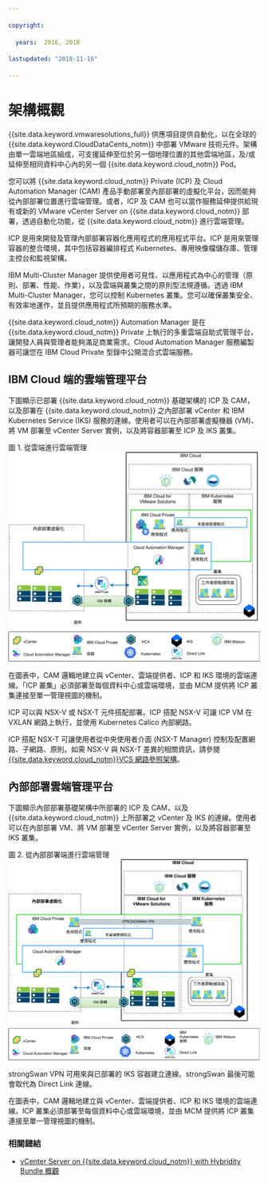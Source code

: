 ```yaml
---

copyright:

  years:  2016, 2018

lastupdated: "2018-11-16"

---
```


# 架構概觀
{{site.data.keyword.vmwaresolutions_full}} 供應項目提供自動化，以在全球的 {{site.data.keyword.CloudDataCents_notm}} 中部署 VMware 技術元件。架構由單一雲端地區組成，可支援延伸至位於另一個地理位置的其他雲端地區，及/或延伸至相同資料中心內的另一個  {{site.data.keyword.cloud_notm}} Pod。

您可以將 {{site.data.keyword.cloud_notm}} Private (ICP) 及 Cloud Automation Manager (CAM) 產品手動部署至內部部署的虛擬化平台，因而能夠從內部部署位置進行雲端管理。或者，ICP 及 CAM 也可以當作服務延伸提供給現有或新的 VMware vCenter Server on {{site.data.keyword.cloud_notm}} 部署，透過自動化功能，從 {{site.data.keyword.cloud_notm}} 進行雲端管理。

ICP 是用來開發及管理內部部署容器化應用程式的應用程式平台。ICP 是用來管理容器的整合環境，其中包括容器編排程式 Kubernetes、專用映像檔儲存庫、管理主控台和監視架構。

IBM Multi-Cluster Manager 提供使用者可見性、以應用程式為中心的管理（原則、部署、性能、作業），以及雲端與叢集之間的原則型法規遵循。透過 IBM Multi-Cluster Manager，您可以控制 Kubernetes 叢集。您可以確保叢集安全、有效率地運作，並且提供應用程式所預期的服務水準。

{{site.data.keyword.cloud_notm}} Automation Manager 是在 {{site.data.keyword.cloud_notm}} Private 上執行的多重雲端自助式管理平台，讓開發人員與管理者能夠滿足商業需求。Cloud Automation Manager 服務編製器可讓您在 IBM Cloud Private 型錄中公開混合式雲端服務。

## IBM Cloud 端的雲端管理平台

下圖顯示已部署 {{site.data.keyword.cloud_notm}} 基礎架構的 ICP 及 CAM，以及部署在 {{site.data.keyword.cloud_notm}} 之內部部署 vCenter 和 IBM Kubernetes Service (IKS) 服務的連線。使用者可以在內部部署虛擬機器 (VM)、將 VM 部署至 vCenter Server 實例，以及將容器部署至 ICP 及 IKS 叢集。

圖 1. 從雲端進行雲端管理
![在雲端上 - 雲端管理](vcsiks-oncloud-cloudmgt.svg)

在圖表中，CAM 邏輯地建立與 vCenter、雲端提供者、ICP 和 IKS 環境的雲端連線。「ICP 叢集」必須部署至每個資料中心或雲端環境，並由 MCM 提供將 ICP 叢集連接至單一管理視圖的機制。

ICP 可以與 NSX-V 或 NSX-T 元件搭配部署。ICP 搭配 NSX-V 可讓 ICP VM 在 VXLAN 網路上執行，並使用 Kubernetes Calico 內部網路。

ICP 搭配 NSX-T 可讓使用者從中央使用者介面 (NSX-T Manager) 控制及配置網路、子網路、原則。如需 NSX-V 與 NSX-T 差異的相關資訊，請參閱 [{{site.data.keyword.cloud_notm}}VCS 網路參照架構](../vcsnsxt/vcsnsxt-intro.html)。

## 內部部署雲端管理平台

下圖顯示內部部署基礎架構中所部署的 ICP 及 CAM，以及 {{site.data.keyword.cloud_notm}} 上所部署之 vCenter 及 IKS 的連線。使用者可以在內部部署 VM、將 VM 部署至 vCenter Server 實例，以及將容器部署至 IKS 叢集。

圖 2. 從內部部署端進行雲端管理
![內部部署 - 雲端管理](vcsiks-onprem-cloudmgt.svg)

strongSwan VPN 可用來與已部署的 IKS 容器建立連線。strongSwan 最後可能會取代為 Direct Link 連線。

在圖表中，CAM 邏輯地建立與 vCenter、雲端提供者、ICP 和 IKS 環境的雲端連線。ICP 叢集必須部署至每個資料中心或雲端環境，並由 MCM 提供將 ICP 叢集連接至單一管理視圖的機制。

### 相關鏈結

* [vCenter Server on {{site.data.keyword.cloud_notm}} with Hybridity Bundle 概觀](../vcs/vcs-hybridity-intro.html)
